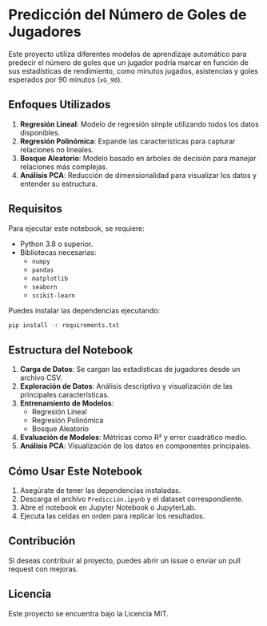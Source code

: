 
# Predicción del Número de Goles de Jugadores

Este proyecto utiliza diferentes modelos de aprendizaje automático para predecir el número de goles que un jugador podría marcar en función de sus estadísticas de rendimiento, como minutos jugados, asistencias y goles esperados por 90 minutos (`xG_90`).

## Enfoques Utilizados

1. **Regresión Lineal**: Modelo de regresión simple utilizando todos los datos disponibles.
2. **Regresión Polinómica**: Expande las características para capturar relaciones no lineales.
3. **Bosque Aleatorio**: Modelo basado en árboles de decisión para manejar relaciones más complejas.
4. **Análisis PCA**: Reducción de dimensionalidad para visualizar los datos y entender su estructura.

## Requisitos

Para ejecutar este notebook, se requiere:
- Python 3.8 o superior.
- Bibliotecas necesarias:
  - `numpy`
  - `pandas`
  - `matplotlib`
  - `seaborn`
  - `scikit-learn`

Puedes instalar las dependencias ejecutando:

```bash
pip install -r requirements.txt
```

## Estructura del Notebook

1. **Carga de Datos**: Se cargan las estadísticas de jugadores desde un archivo CSV.
2. **Exploración de Datos**: Análisis descriptivo y visualización de las principales características.
3. **Entrenamiento de Modelos**:
   - Regresión Lineal
   - Regresión Polinómica
   - Bosque Aleatorio
4. **Evaluación de Modelos**: Métricas como R² y error cuadrático medio.
5. **Análisis PCA**: Visualización de los datos en componentes principales.

## Cómo Usar Este Notebook

1. Asegúrate de tener las dependencias instaladas.
2. Descarga el archivo `Predicción.ipynb` y el dataset correspondiente.
3. Abre el notebook en Jupyter Notebook o JupyterLab.
4. Ejecuta las celdas en orden para replicar los resultados.

## Contribución

Si deseas contribuir al proyecto, puedes abrir un issue o enviar un pull request con mejoras.

## Licencia

Este proyecto se encuentra bajo la Licencia MIT.
